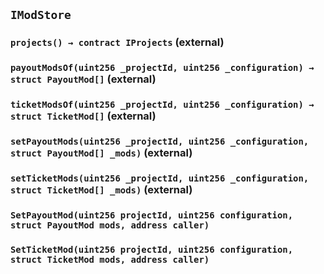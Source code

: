 ## `IModStore`






### `projects() → contract IProjects` (external)





### `payoutModsOf(uint256 _projectId, uint256 _configuration) → struct PayoutMod[]` (external)





### `ticketModsOf(uint256 _projectId, uint256 _configuration) → struct TicketMod[]` (external)





### `setPayoutMods(uint256 _projectId, uint256 _configuration, struct PayoutMod[] _mods)` (external)





### `setTicketMods(uint256 _projectId, uint256 _configuration, struct TicketMod[] _mods)` (external)






### `SetPayoutMod(uint256 projectId, uint256 configuration, struct PayoutMod mods, address caller)`





### `SetTicketMod(uint256 projectId, uint256 configuration, struct TicketMod mods, address caller)`





